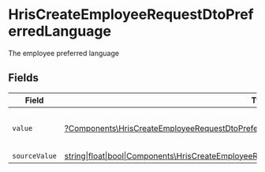 # HrisCreateEmployeeRequestDtoPreferredLanguage

The employee preferred language


## Fields

| Field                                                                                                                                                                                    | Type                                                                                                                                                                                     | Required                                                                                                                                                                                 | Description                                                                                                                                                                              | Example                                                                                                                                                                                  |
| ---------------------------------------------------------------------------------------------------------------------------------------------------------------------------------------- | ---------------------------------------------------------------------------------------------------------------------------------------------------------------------------------------- | ---------------------------------------------------------------------------------------------------------------------------------------------------------------------------------------- | ---------------------------------------------------------------------------------------------------------------------------------------------------------------------------------------- | ---------------------------------------------------------------------------------------------------------------------------------------------------------------------------------------- |
| `value`                                                                                                                                                                                  | [?Components\HrisCreateEmployeeRequestDtoPreferredLanguageValue](../../Models/Components/HrisCreateEmployeeRequestDtoPreferredLanguageValue.md)                                          | :heavy_minus_sign:                                                                                                                                                                       | The ISO639-2 Code of the language                                                                                                                                                        | eng                                                                                                                                                                                      |
| `sourceValue`                                                                                                                                                                            | [string\|float\|bool\|Components\HrisCreateEmployeeRequestDtoSourceValuePreferredLanguage4\|array\|null](../../Models/Components/HrisCreateEmployeeRequestDtoPreferredLanguageSourceValue.md) | :heavy_minus_sign:                                                                                                                                                                       | N/A                                                                                                                                                                                      |                                                                                                                                                                                          |